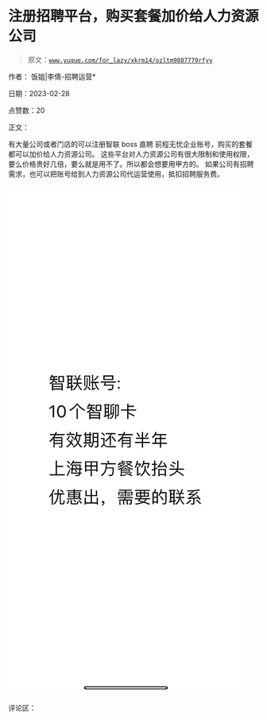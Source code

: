 # 注册招聘平台，购买套餐加价给人力资源公司

> 原文：[`www.yuque.com/for_lazy/xkrm14/ozltm9887779rfyy`](https://www.yuque.com/for_lazy/xkrm14/ozltm9887779rfyy)



作者： 饭姐|李倩-招聘运营* 

日期：2023-02-28 

点赞数：20 

正文： 

有大量公司或者门店的可以注册智联 boss 直聘 前程无忧企业账号，购买的套餐都可以加价给人力资源公司。 这些平台对人力资源公司有很大限制和使用权限，要么价格贵好几倍，要么就是用不了。所以都会想要用甲方的。 如果公司有招聘需求，也可以把账号给到人力资源公司代运营使用，抵扣招聘服务费。 

![](img/51470118e1dd929188dee7947c0efe77.png)  

评论区： 

